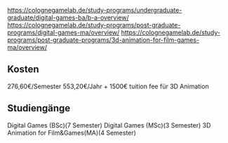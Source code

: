 https://colognegamelab.de/study-programs/undergraduate-graduate/digital-games-ba/b-a-overview/
https://colognegamelab.de/study-programs/post-graduate-programs/digital-games-ma/overview/
https://colognegamelab.de/study-programs/post-graduate-programs/3d-animation-for-film-games-ma/overview/
## Kosten
276,60€/Semester
553,20€/Jahr + 1500€ tuition fee für 3D Animation
## Studiengänge
Digital Games (BSc)(7 Semester)
Digital Games (MSc)(3 Semester)
3D Animation for Film&Games(MA)(4 Semester)